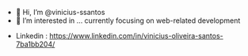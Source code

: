 - 👋 Hi, I’m @vinicius-ssantos
- 👀 I’m interested in ... currently focusing on web-related development
<!-- - 🌱 I’m currently learning ...  -->
<!-- - 📫 How to reach me ... -->
  - Linkedin : <https://www.linkedin.com/in/vinicius-oliveira-santos-7ba1bb204/>

<!---
vinicius-ssantos/vinicius-ssantos is a ✨ special ✨ repository because its `README.md` (this file) appears on your GitHub profile.
You can click the Preview link to take a look at your changes.
--->
